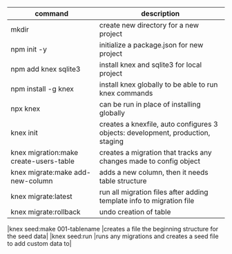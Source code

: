 | command                                | description                                                                     |
| -------------------------------------- | ------------------------------------------------------------------------------- |
| mkdir <directory name>                 | create new directory for a new project                                          |
| npm init -y                            | initialize a package.json for new project                                       |
| npm add knex sqlite3                   | install knex and sqlite3 for local project                                      |
| npm install -g knex                    | install knex globally to be able to run knex commands                           |
| npx knex                               | can be run in place of installing globally                                      |
| knex init                              | creates a knexfile, auto configures 3 objects: development, production, staging |
| knex migration:make create-users-table | creates a migration that tracks any changes made to config object               |
| knex migrate:make add-new-column       | adds a new column, then it needs table structure                                |
| knex migrate:latest                    | run all migration files after adding template info to migration file            |
| knex migrate:rollback                  | undo creation of table                                                          |

|knex seed:make 001-tablename |creates a file the beginning structure for the seed data|
|knex seed:run |runs any migrations and creates a seed file to add custom data to|
